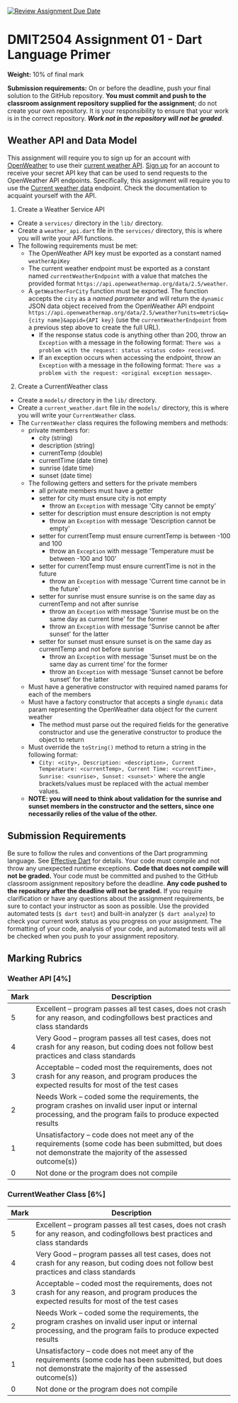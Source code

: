 [![Review Assignment Due Date](https://classroom.github.com/assets/deadline-readme-button-22041afd0340ce965d47ae6ef1cefeee28c7c493a6346c4f15d667ab976d596c.svg)](https://classroom.github.com/a/4v9Zy8o7)
# DMIT2504 Assignment 01 - Dart Language Primer

**Weight:** 10% of final mark

**Submission requirements:** On or before the deadline, push your final solution to the GitHub repository. **You must commit and push to the classroom assignment repository supplied for the assignment**; do not create your own repository. It is your responsibility to ensure that your work is in the correct repository. **_Work not in the repository will not be graded_**.

## Weather API and Data Model

This assignment will require you to sign up for an account with [OpenWeather](https://openweathermap.org/) to use their [current weather API](https://openweathermap.org/current). [Sign up](https://home.openweathermap.org/users/sign_up) for an account to receive your secret API key that can be used to send requests to the OpenWeather API endpoints. Specifically, this assignment will require you to use the [Current weather data](https://openweathermap.org/current) endpoint. Check the documentation to acquaint yourself with the API.

1. Create a Weather Service API

- Create a `services/` directory in the `lib/` directory.
- Create a `weather_api.dart` file in the `services/` directory, this is where you will write your API
  functions.
- The following requirements must be met:
  - The OpenWeather API key must be exported as a constant named `weatherApiKey`
  - The current weather endpoint must be exported as a constant named `currentWeatherEndpoint` with a value that matches the provided format `https://api.openweathermap.org/data/2.5/weather`.
  - A `getWeatherForCity` function must be exported. The function accepts the `city` as a _named parameter_
    and will return the `dynamic` JSON data object received from the OpenWeather API endpoint `https://api.openweathermap.org/data/2.5/weather?units=metric&q={city name}&appid={API key}` (use the `currentWeatherEndpoint` from a previous step above to create the full URL).
    - If the response status code is anything other than 200, throw an `Exception` with a message in the following format: `There was a problem with the request: status <status code> received`.
    - If an exception occurs when accessing the endpoint, throw an `Exception` with a message in the following format: `There was a problem with the request: <original exception message>`.

2. Create a CurrentWeather class

- Create a `models/` directory in the `lib/` directory.
- Create a `current_weather.dart` file in the `models/` directory, this is where you will write your
  `CurrentWeather` class.
- The `CurrentWeather` class requires the following members and methods:
  - private members for:
    - city (string)
    - description (string)
    - currentTemp (double)
    - currentTime (date time)
    - sunrise (date time)
    - sunset (date time)
  - The following getters and setters for the private members
    - all private members must have a getter
    - setter for city must ensure city is not empty
      - throw an `Exception` with message 'City cannot be empty'
    - setter for description must ensure description is not empty
      - throw an `Exception` with message 'Description cannot be empty'
    - setter for currentTemp must ensure currentTemp is between -100 and 100
      - throw an `Exception` with message 'Temperature must be between -100 and 100'
    - setter for currentTemp must ensure currentTime is not in the future
      - throw an `Exception` with message 'Current time cannot be in the future'
    - setter for sunrise must ensure sunrise is on the same day as currentTemp and not after sunrise
      - throw an `Exception` with message 'Sunrise must be on the same day as current time' for the former
      - throw an `Exception` with message 'Sunrise cannot be after sunset' for the latter
    - setter for sunset must ensure sunset is on the same day as currentTemp and not before sunrise
      - throw an `Exception` with message 'Sunset must be on the same day as current time' for the former
      - throw an `Exception` with message 'Sunset cannot be before sunset' for the latter
  - Must have a generative constructor with required named params for each of the members
  - Must have a factory constructor that accepts a single `dynamic` data param representing the OpenWeather data object for the current weather
    - The method must parse out the required fields for the generative constructor and use the generative constructor to produce the object to return
  - Must override the `toString()` method to return a string in the following format:
    - `City: <city>, Description: <description>, Current Temperature: <currentTemp>, Current Time: <currentTime>, Sunrise: <sunrise>, Sunset: <sunset>'` where the angle brackets/values must be replaced with the actual member values.
  - **NOTE: you will need to think about validation for the sunrise and sunset members in the constructor and the setters, since one necessarily relies of the value of the other.**

## Submission Requirements

Be sure to follow the rules and conventions of the Dart programming language. See [Effective Dart](https://dart.dev/effective-dart) for details. Your code must compile and not throw any unexpected runtime exceptions. **Code that does not compile will not be graded.** Your code must be committed and pushed to the GitHub classroom assignment repository before the deadline. **Any code pushed to the repository after the deadline will not be graded.** If you require clarification or have any questions about the assignment requirements, be sure to contact your instructor as soon as possible. Use the provided automated tests (`$ dart test`) and built-in analyzer (`$ dart analyze`) to check your current work status as you progress on your assignment. The formatting of your code, analysis of your code, and automated tests will all be checked when you push to your assignment repository.

## Marking Rubrics

### Weather API [4%]

| Mark | Description                                                                                                                                                   |
| ---- | ------------------------------------------------------------------------------------------------------------------------------------------------------------- |
| 5    | Excellent – program passes all test cases, does not crash for any reason, and codingfollows best practices and class standards                                |
| 4    | Very Good – program passes all test cases, does not crash for any reason, but coding does not follow best practices and class standards                       |
| 3    | Acceptable – coded most the requirements, does not crash for any reason, and program produces the expected results for most of the test cases                 |
| 2    | Needs Work – coded some the requirements, the program crashes on invalid user input or internal processing, and the program fails to produce expected results |
| 1    | Unsatisfactory – code does not meet any of the requirements (some code has been submitted, but does not demonstrate the majority of the assessed outcome(s))  |
| 0    | Not done or the program does not compile                                                                                                                      |

### CurrentWeather Class [6%]

| Mark | Description                                                                                                                                                   |
| ---- | ------------------------------------------------------------------------------------------------------------------------------------------------------------- |
| 5    | Excellent – program passes all test cases, does not crash for any reason, and codingfollows best practices and class standards                                |
| 4    | Very Good – program passes all test cases, does not crash for any reason, but coding does not follow best practices and class standards                       |
| 3    | Acceptable – coded most the requirements, does not crash for any reason, and program produces the expected results for most of the test cases                 |
| 2    | Needs Work – coded some the requirements, the program crashes on invalid user input or internal processing, and the program fails to produce expected results |
| 1    | Unsatisfactory – code does not meet any of the requirements (some code has been submitted, but does not demonstrate the majority of the assessed outcome(s))  |
| 0    | Not done or the program does not compile                                                                                                                      |
